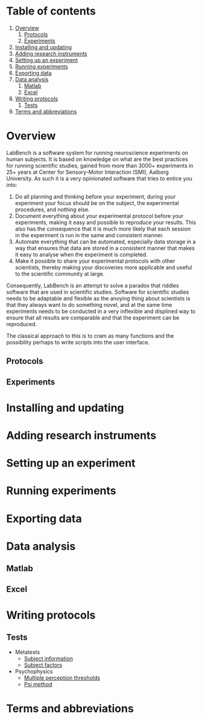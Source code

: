 
# Table of contents

1. [Overview](#overview)
   1. [Protocols](#protocols)
   2. [Experiments](#experiments)
2. [Installing and updating](#installing-and-updating)
3. [Adding research instruments](#adding-research-instruments)
4. [Setting up an experiment](#setting-up-an-experiment)
5. [Running experiments](#running-experiments)
6. [Exporting data](#exporting-data)
7. [Data analysis](#data-analysis)
   1. [Matlab](#matlab)
   2. [Excel](#excel)
8. [Writing protocols](#writing-protocols)
   1. [Tests](#tests)
9. [Terms and abbreviations](#terms-and-abbreviations)

# Overview

LabBench is a software system for running neuroscience experiments on human subjects. It is based on knowledge on what are the best practices for running scientific studies, gained from more than 3000+ experiments in 25+ years at Center for Sensory-Motor Interaction (SMI), Aalborg University. As such it is a very opinionated software that tries to entice you into:

1. Do all planning and thinking before your experiment, during your experiment your focus should be on the subject, the experimental procedures, and nothing else.
2. Document everything about your experimental protocol before your experiments, making it easy and possible to reproduce your results. This also has the consequence that it is much more likely that each session in the experiment is run in the same and consistent manner.
3. Automate everything that can be automated, especially data storage in a way that ensures that data are stored in a consistent manner that makes it easy to analyse when the experiment is completed.
4. Make it possible to share your experimental protocols with other scientists, thereby making your discoveries more applicable and useful to the scientific community at large.

Consequently, LabBench is an attempt to solve a paradox that riddles software that are used in scientific studies. Software for scientific studies needs to be adaptable and flexible as the anoying thing about scientists is that they always want to do something novel, and at the same time experiments needs to be conducted in a very inflexible and displined way to ensure that all results are comparable and that the experiment can be reproduced.

The classical approach to this is to cram as many functions and the possibility perhaps to write scripts into the user interface. 

## Protocols

## Experiments

# Installing and updating

# Adding research instruments

# Setting up an experiment

# Running experiments

# Exporting data

# Data analysis

## Matlab

## Excel

# Writing protocols

## Tests

* Metatests
  * [Subject information](subject_information.html)
  * [Subject factors](factors.html)
* Psychophysics
  * [Multiple perception thresholds](method_of_limits.html)
  * [Psi method](psi_method.html)
  
# Terms and abbreviations
